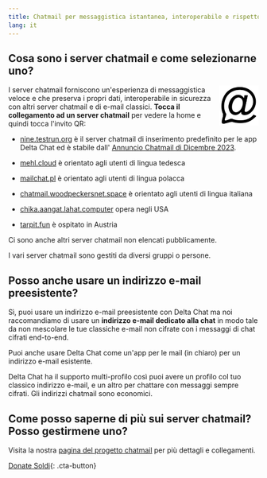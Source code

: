 ```yaml
---
title: Chatmail per messaggistica istantanea, interoperabile e rispettoso della privacy
lang: it
---
```



## Cosa sono i server chatmail e come selezionarne uno?

<img alt="Chatmail logo" src="../assets/logos/chatmail.svg" width="80" style="float:right;" />

I server chatmail forniscono un'esperienza di messaggistica veloce e che preserva i propri dati,
interoperabile in sicurezza con altri server chatmail e di e-mail classici.
**Tocca il collegamento ad un server chatmail** per vedere la home e quindi tocca l'invito QR:

- [nine.testrun.org](https://nine.testrun.org) è il server chatmail di inserimento predefinito
per le app Delta Chat ed è stabile dall' [Annuncio Chatmail di Dicembre 2023](https://delta.chat/en/2023-12-13-chatmail).

- [mehl.cloud](https://mehl.cloud) è orientato agli utenti di lingua tedesca

- [mailchat.pl](https://mailchat.pl) è orientato agli utenti di lingua polacca

- [chatmail.woodpeckersnet.space](https://chatmail.woodpeckersnest.space/) è orientato agli utenti di lingua italiana

- [chika.aangat.lahat.computer](https://chika.aangat.lahat.computer/) opera negli USA

- [tarpit.fun](https://tarpit.fun) è ospitato in Austria

Ci sono anche altri server chatmail non elencati pubblicamente.

I vari server chatmail sono gestiti da diversi gruppi o persone.


## Posso anche usare un indirizzo e-mail preesistente?

Sì, puoi usare un indirizzo e-mail preesistente con Delta Chat
ma noi raccomandiamo di usare un **indirizzo e-mail dedicato alla chat**
in modo tale da non mescolare le tue classiche e-mail non cifrate
con i messaggi di chat cifrati end-to-end.

Puoi anche usare Delta Chat come un'app per le mail (in chiaro) per un indirizzo e-mail esistente.

Delta Chat ha il supporto multi-profilo così puoi avere
un profilo col tuo classico indirizzo e-mail,
e un altro per chattare con messaggi sempre cifrati.
Gli indirizzi chatmail sono economici.

## Come posso saperne di più sui server chatmail? Posso gestirmene uno?

Visita la nostra [pagina del progetto chatmail](https://chatmail.at)
per più dettagli e collegamenti.

[Donate Soldi](donate){: .cta-button}
